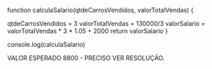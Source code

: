function calculaSalario(qtdeCarrosVendidos, valorTotalVendas) {

qtdeCarrosVendidos = 3
valorTotalVendas = 130000/3
valorSalario = valorTotalVendas * 3 * 1.05 + 2000
return valorSalario
}

console.log(calculaSalario)

VALOR ESPERADO 8800 - PRECISO VER RESOLUÇÃO. 